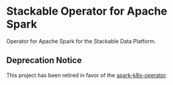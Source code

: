 # Stackable Operator for Apache Spark

Operator for Apache Spark for the Stackable Data Platform.

## Deprecation Notice

This project has been retired in favor of the [spark-k8s-operator](https://github.com/stackabletech/spark-k8s-operator).
